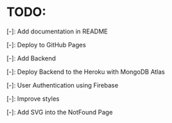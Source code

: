 # TODO:

[-]: Add documentation in README

[-]: Deploy to GitHub Pages

[-]: Add Backend

[-]: Deploy Backend to the Heroku with MongoDB Atlas


[-]: User Authentication using Firebase

[-]: Improve styles

[-]: Add SVG into the NotFound Page

